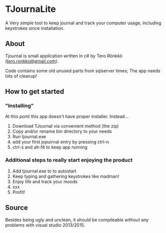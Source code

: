 # TJournaLite

A Very simple tool to keep journal and track your computer usage, including keystrokes since installation.

## About

Tjournal is small application written in c# by Tero Rönkkö (tero.ronkko@gmail.com). 

Code contains some old unused parts from sqlserver times; The app needs lots of cleanup!

## How to get started

### "Installing"

At this point this app doesn't have proper installer. Instead...

1. Download TJournal via convenient method (the zip) 
2. Copy and/or rename bin directory to your needs
3. Run tjournal.exe 
4. add your first jopuirnal entry by pressing ctrl-n
5. ctrl-s and alt-f4 to keep app running

### Additional steps to really start enjoying the product

1. Add tjournal.exe to to autostart 
1. Keep typing and gathering keystrokes like madman! 
1. Enjoy life and track your moods
1. xxx
1. Profit!

## Source

Besides being ugly and unclean, it should be compileable without any problems with visual studio 2013/2015.



